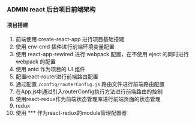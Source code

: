 ### ADMIN react 后台项目前端架构

#### 项目搭建

1. 前端使用 create-react-app 进行项目基础搭建
2. 使用 env-cmd 插件进行前端环境变量配置
3. 使用 react-app-rewired 进行 webpack 配置，在不使用 eject 的同时进行 webpack 的配置
4. 使用 antd 作为项目的 UI 组件
5. 配置react-router进行前端路由配置
  1. 通过配置 `/config/routerConfig.js` 路由文件进行前端路由配置
  2. 在App.js中通过引入routerConfig执行方法进行前端路由的控制
6. 使用react-redux作为前端状态管理库进行前端页面的状态管理
  1. redux
7. 使用 *** 作为react-redux的module管理配置器

